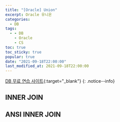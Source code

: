 ```yaml
---
title: "[Oracle] Union"
excerpt: Oracle 유니온
categories:
  - DB
tags:
  - - DB
    - Oracle
    - CS
toc: true
toc_sticky: true
popular: true
date: "2021-09-18T22:00:00"
last_modified_at: 2021-09-18T22:00:00
---
```


[DB 무료 연습 사이트](http://www.sqlfiddle.com/){:target="\_blank"}
{: .notice--info}

## INNER JOIN

## ANSI INNER JOIN
